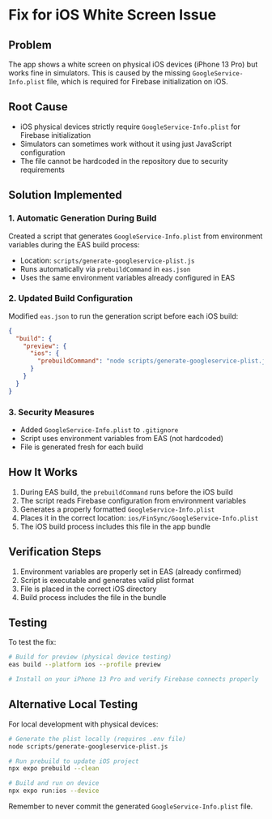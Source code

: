 # Fix for iOS White Screen Issue

## Problem
The app shows a white screen on physical iOS devices (iPhone 13 Pro) but works fine in simulators. This is caused by the missing `GoogleService-Info.plist` file, which is required for Firebase initialization on iOS.

## Root Cause
- iOS physical devices strictly require `GoogleService-Info.plist` for Firebase initialization
- Simulators can sometimes work without it using just JavaScript configuration
- The file cannot be hardcoded in the repository due to security requirements

## Solution Implemented

### 1. Automatic Generation During Build
Created a script that generates `GoogleService-Info.plist` from environment variables during the EAS build process:
- Location: `scripts/generate-googleservice-plist.js`
- Runs automatically via `prebuildCommand` in `eas.json`
- Uses the same environment variables already configured in EAS

### 2. Updated Build Configuration
Modified `eas.json` to run the generation script before each iOS build:
```json
{
  "build": {
    "preview": {
      "ios": {
        "prebuildCommand": "node scripts/generate-googleservice-plist.js"
      }
    }
  }
}
```

### 3. Security Measures
- Added `GoogleService-Info.plist` to `.gitignore`
- Script uses environment variables from EAS (not hardcoded)
- File is generated fresh for each build

## How It Works
1. During EAS build, the `prebuildCommand` runs before the iOS build
2. The script reads Firebase configuration from environment variables
3. Generates a properly formatted `GoogleService-Info.plist`
4. Places it in the correct location: `ios/FinSync/GoogleService-Info.plist`
5. The iOS build process includes this file in the app bundle

## Verification Steps
1. Environment variables are properly set in EAS (already confirmed)
2. Script is executable and generates valid plist format
3. File is placed in the correct iOS directory
4. Build process includes the file in the bundle

## Testing
To test the fix:
```bash
# Build for preview (physical device testing)
eas build --platform ios --profile preview

# Install on your iPhone 13 Pro and verify Firebase connects properly
```

## Alternative Local Testing
For local development with physical devices:
```bash
# Generate the plist locally (requires .env file)
node scripts/generate-googleservice-plist.js

# Run prebuild to update iOS project
npx expo prebuild --clean

# Build and run on device
npx expo run:ios --device
```

Remember to never commit the generated `GoogleService-Info.plist` file.